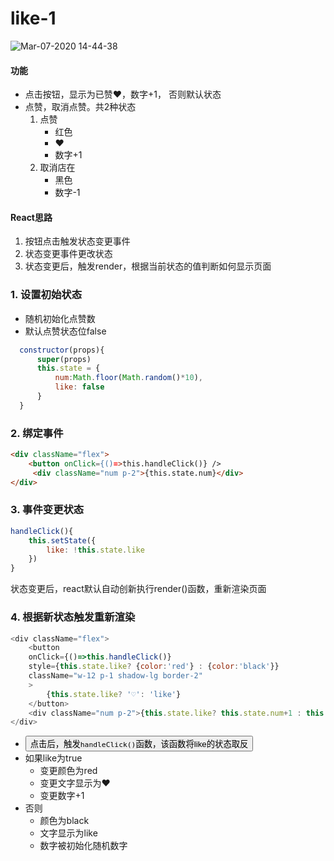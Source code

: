 # like-1

![Mar-07-2020 14-44-38](https://user-images.githubusercontent.com/26485327/76138370-333ef380-6082-11ea-8c21-580613b3e77c.gif)

#### 功能
- 点击按钮，显示为已赞❤️，数字+1， 否则默认状态
- 点赞，取消点赞。共2种状态
  1. 点赞
      - 红色
      - ❤️
      - 数字+1
  2. 取消店在
      - 黑色
      - 数字-1


#### React思路
1. 按钮点击触发状态变更事件
2. 状态变更事件更改状态
3. 状态变更后，触发render，根据当前状态的值判断如何显示页面

### 1. 设置初始状态
  - 随机初始化点赞数
  - 默认点赞状态位false
```javascript
  constructor(props){
      super(props)
      this.state = {
          num:Math.floor(Math.random()*10),
          like: false
      }
  }
```

### 2. 绑定事件
```html
<div className="flex">
    <button onClick={()=>this.handleClick()} />
     <div className="num p-2">{this.state.num}</div>
</div>
```


### 3. 事件变更状态
```javascript
handleClick(){
    this.setState({
        like: !this.state.like
    })
}
```
状态变更后，react默认自动创新执行render()函数，重新渲染页面
### 4. 根据新状态触发重新渲染

```javascript
<div className="flex">
    <button 
    onClick={()=>this.handleClick()} 
    style={this.state.like? {color:'red'} : {color:'black'}}
    className="w-12 p-1 shadow-lg border-2"
    >
        {this.state.like? '♡': 'like'}
    </button>
    <div className="num p-2">{this.state.like? this.state.num+1 : this.state.num}</div>
</div>
```
- <button>点击后，触发`handleClick()`函数，该函数将like的状态取反
- 如果like为true
  - 变更颜色为red
  - 变更文字显示为❤️
  - 变更数字+1
- 否则
  - 颜色为black
  - 文字显示为like
  - 数字被初始化随机数字












